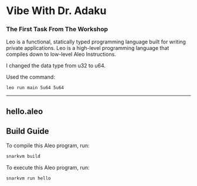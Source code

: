 # Vibe With Dr. Adaku

### The First Task From The Workshop

Leo is a functional, statically typed programming language built for writing private applications. Leo is a high-level programming language that compiles down to low-level Aleo Instructions.

I changed the data type from u32 to u64.

Used the command:

```
leo run main 5u64 5u64
```

---

## hello.aleo

## Build Guide

To compile this Aleo program, run:

```bash
snarkvm build
```

To execute this Aleo program, run:

```bash
snarkvm run hello
```
